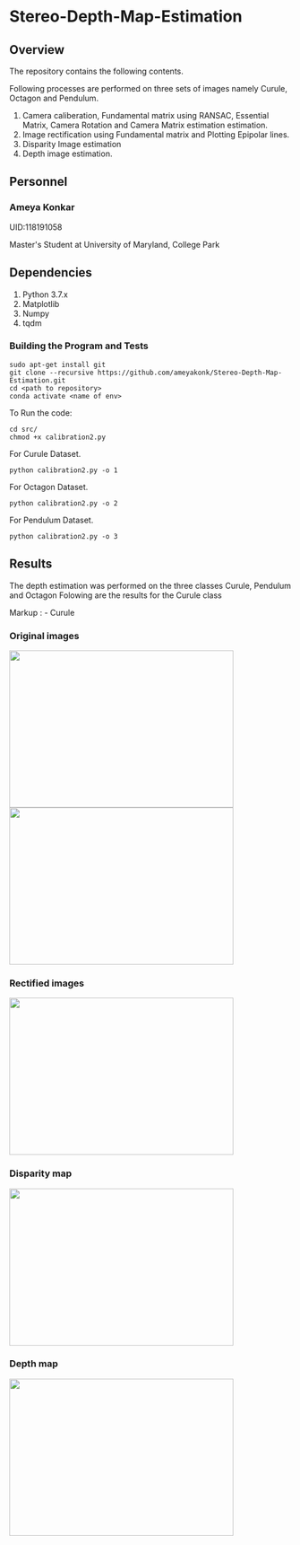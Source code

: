 # Stereo-Depth-Map-Estimation

## Overview
The repository contains the following contents.

Following processes are performed on three sets of images namely Curule, Octagon and Pendulum.

1. Camera caliberation, Fundamental matrix using RANSAC, Essential Matrix, Camera Rotation and Camera Matrix estimation estimation.
2. Image rectification using Fundamental matrix and Plotting Epipolar lines.
3. Disparity Image estimation 
4. Depth image estimation. 

## Personnel
### Ameya Konkar 

UID:118191058

Master's Student at University of Maryland, College Park

## Dependencies 

1.  Python 3.7.x
2.  Matplotlib
3.  Numpy
4.  tqdm
 
### Building the Program and Tests

```
sudo apt-get install git
git clone --recursive https://github.com/ameyakonk/Stereo-Depth-Map-Estimation.git
cd <path to repository>
conda activate <name of env>
```

To Run the code:
```
cd src/
chmod +x calibration2.py
```

For Curule Dataset.
``` 
python calibration2.py -o 1
```

For Octagon Dataset.
``` 
python calibration2.py -o 2
```

For Pendulum Dataset.
``` 
python calibration2.py -o 3
```
## Results
The depth estimation was performed on the three classes Curule, Pendulum and Octagon
Folowing are the results for the Curule class

Markup : - Curule
          
### Original images

<p float="left">
  <img src="https://user-images.githubusercontent.com/78075049/222946262-9f915a81-ab35-4050-ac24-81ddb534d099.png" width="400" height="280">
  <img src="https://user-images.githubusercontent.com/78075049/222946487-448c8c62-17a3-490d-91a3-0a80c20fcb82.png" width="400" height="280">
</p>

### Rectified images
<img src="https://user-images.githubusercontent.com/78075049/222946262-9f915a81-ab35-4050-ac24-81ddb534d099.png" width="400" height="280">

### Disparity map 
<img src="https://user-images.githubusercontent.com/78075049/222946850-6c3eedea-7384-4636-af68-821f8622d991.png" width="400" height="280">

### Depth map
<img src="https://user-images.githubusercontent.com/78075049/222946829-b2923646-8d3b-4aeb-9414-5c55c7181838.png" width="400" height="280">
